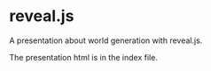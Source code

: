 # reveal.js

A presentation about world generation with reveal.js.

The presentation html is in the index file.
